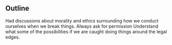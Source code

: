 ## Outline

Had discussions about morality and ethics surrounding how we conduct ourselves when we break things.
Always ask for permission
Understand what some of the possibilities if we are caught doing things around the legal edges.
